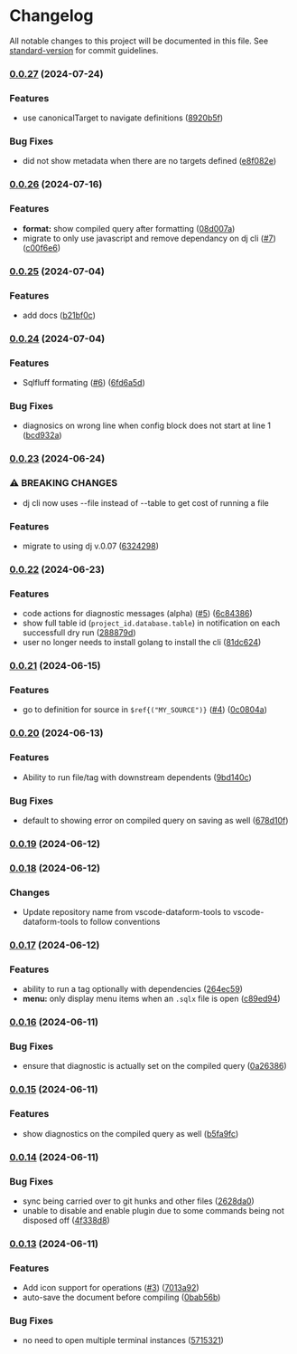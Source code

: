 # Changelog

All notable changes to this project will be documented in this file. See [standard-version](https://github.com/conventional-changelog/standard-version) for commit guidelines.

### [0.0.27](https://github.com/ashish10alex/vscode-dataform-tools/compare/v0.0.26...v0.0.27) (2024-07-24)


### Features

* use canonicalTarget to navigate definitions ([8920b5f](https://github.com/ashish10alex/vscode-dataform-tools/commit/8920b5f3161c962abfb30be08e29743dfabd7ed0))


### Bug Fixes

* did not show metadata when there are no targets defined ([e8f082e](https://github.com/ashish10alex/vscode-dataform-tools/commit/e8f082e7000abf505336ca828d81b1bc2271acbc))

### [0.0.26](https://github.com/ashish10alex/vscode-dataform-tools/compare/v0.0.25...v0.0.26) (2024-07-16)


### Features

* **format:** show compiled query after formatting ([08d007a](https://github.com/ashish10alex/vscode-dataform-tools/commit/08d007a306364e40bb0e3bc0c9505cc3f4967f67))
* migrate to only use javascript and remove dependancy on dj cli ([#7](https://github.com/ashish10alex/vscode-dataform-tools/issues/7)) ([c00f6e6](https://github.com/ashish10alex/vscode-dataform-tools/commit/c00f6e6e151c4fc567b41af47c1c08ebbf74358d))

### [0.0.25](https://github.com/ashish10alex/vscode-dataform-tools/compare/v0.0.24...v0.0.25) (2024-07-04)


### Features

* add docs ([b21bf0c](https://github.com/ashish10alex/vscode-dataform-tools/commit/b21bf0c876aff8bd9024e3c065323baa8e07e1d9))

### [0.0.24](https://github.com/ashish10alex/vscode-dataform-tools/compare/v0.0.23...v0.0.24) (2024-07-04)


### Features

* Sqlfluff formating ([#6](https://github.com/ashish10alex/vscode-dataform-tools/issues/6)) ([6fd6a5d](https://github.com/ashish10alex/vscode-dataform-tools/commit/6fd6a5d9b44af440628ffd2e08e125b3eb3433e7))


### Bug Fixes

* diagnosics on wrong line when config block does not start at line 1 ([bcd932a](https://github.com/ashish10alex/vscode-dataform-tools/commit/bcd932a71e7a6693e485c1c5f404dace7daedba5))

### [0.0.23](https://github.com/ashish10alex/vscode-dataform-tools/compare/v0.0.22...v0.0.23) (2024-06-24)


### ⚠ BREAKING CHANGES

* dj cli now uses --file instead of --table to get cost
of running a file

### Features

* migrate to using dj v.0.07 ([6324298](https://github.com/ashish10alex/vscode-dataform-tools/commit/6324298dd9ecd2635340a5d684e323f5a078a8b0))

### [0.0.22](https://github.com/ashish10alex/vscode-dataform-tools/compare/v0.0.21...v0.0.22) (2024-06-23)


### Features

* code actions for diagnostic messages (alpha) ([#5](https://github.com/ashish10alex/vscode-dataform-tools/issues/5)) ([6c84386](https://github.com/ashish10alex/vscode-dataform-tools/commit/6c84386a743204dfb7d73deb829042749db8d1ed))
* show full table id (`project_id.database.table`) in notification on each successfull dry run ([288879d](https://github.com/ashish10alex/vscode-dataform-tools/commit/288879d9db37eb2c7312381aa509f9df99079227))
* user no longer needs to install golang to install the cli ([81dc624](https://github.com/ashish10alex/vscode-dataform-tools/commit/81dc62420a46959422abc9c30e6398c5d392b497))

### [0.0.21](https://github.com/ashish10alex/vscode-dataform-tools/compare/v0.0.20...v0.0.21) (2024-06-15)


### Features

* go to definition for source in `$ref{("MY_SOURCE")}` ([#4](https://github.com/ashish10alex/vscode-dataform-tools/issues/4)) ([0c0804a](https://github.com/ashish10alex/vscode-dataform-tools/commit/0c0804a9a97ddb4e70d80122e31717d0477fe21e))

### [0.0.20](https://github.com/ashish10alex/vscode-dataform-tools/compare/v0.0.19...v0.0.20) (2024-06-13)


### Features

* Ability to run file/tag with downstream dependents ([9bd140c](https://github.com/ashish10alex/vscode-dataform-tools/commit/9bd140cd9353aec8957e5bc45ec3796183af6ebd))


### Bug Fixes

* default to showing error on compiled query on saving as well ([678d10f](https://github.com/ashish10alex/vscode-dataform-tools/commit/678d10f0b6ccdd94afac7520b9f4d4862f6c23a9))

### [0.0.19](https://github.com/ashish10alex/vscode-dataform-tools/compare/v0.0.18...v0.0.19) (2024-06-12)

### [0.0.18](https://github.com/ashish10alex/vscode-dataform-tools/compare/v0.0.17...v0.0.18) (2024-06-12)

### Changes
* Update repository name from vscode-dataform-tools to vscode-dataform-tools to follow conventions

### [0.0.17](https://github.com/ashish10alex/vscode-dataform-tools/compare/v0.0.16...v0.0.17) (2024-06-12)


### Features

* ability to run a tag optionally with dependencies ([264ec59](https://github.com/ashish10alex/vscode-dataform-tools/commit/264ec59e28c183666c340069d7f81b4f49dc1074))
* **menu:** only display menu items when an `.sqlx` file is open ([c89ed94](https://github.com/ashish10alex/vscode-dataform-tools/commit/c89ed94dba8f7adee3e52c3d2b36490ed4ffe613))

### [0.0.16](https://github.com/ashish10alex/vscode-dataform-tools/compare/v0.0.15...v0.0.16) (2024-06-11)


### Bug Fixes

* ensure that diagnostic is actually set on the compiled query ([0a26386](https://github.com/ashish10alex/vscode-dataform-tools/commit/0a2638685b07b9f9764b56b5404c85f3c36eed4e))

### [0.0.15](https://github.com/ashish10alex/vscode-dataform-tools/compare/v0.0.14...v0.0.15) (2024-06-11)


### Features

* show diagnostics on the compiled query as well ([b5fa9fc](https://github.com/ashish10alex/vscode-dataform-tools/commit/b5fa9fcb439f5e1eeda89fd3aee524c386d09ff2))

### [0.0.14](https://github.com/ashish10alex/vscode-dataform-tools/compare/v0.0.13...v0.0.14) (2024-06-11)


### Bug Fixes

* sync being carried over to git hunks and other files ([2628da0](https://github.com/ashish10alex/vscode-dataform-tools/commit/2628da0b173b85cb33c58aa92940955b602cb0f1))
* unable to disable and enable plugin due to some commands being not disposed off ([4f338d8](https://github.com/ashish10alex/vscode-dataform-tools/commit/4f338d880f4208d591d5759ccc7881bd778c1de0))

### [0.0.13](https://github.com/ashish10alex/vscode-dataform-tools/compare/v0.0.12...v0.0.13) (2024-06-11)


### Features

* Add icon support for operations ([#3](https://github.com/ashish10alex/vscode-dataform-tools/issues/3)) ([7013a92](https://github.com/ashish10alex/vscode-dataform-tools/commit/7013a92ebba6258fd09e1e7422e60976df554d79))
* auto-save the document before compiling ([0bab56b](https://github.com/ashish10alex/vscode-dataform-tools/commit/0bab56bd75c04c861127ae170c11f0c93b1e54e0))


### Bug Fixes

* no need to open multiple terminal instances ([5715321](https://github.com/ashish10alex/vscode-dataform-tools/commit/5715321f8bf859aa9beeeb4e9a6aa54fab5d9d62))
